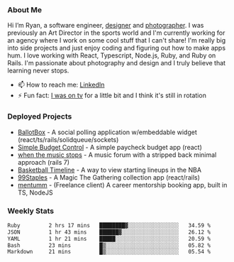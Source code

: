 ### About Me
Hi I’m Ryan, a software engineer, [designer](https://www.denvermullets.com/video) and [photographer](https://www.denvermullets.com/). I was previously an Art Director in the sports world and I'm currently working for an agency where I work on some cool stuff that I can't share! I'm really big into side projects and just enjoy coding and figuring out how to make apps hum. I love working with React, Typescript, Node.js, Ruby, and Ruby on Rails. I'm passionate about photography and design and I truly believe that learning never stops.

- 📫 How to reach me: [LinkedIn](https://www.linkedin.com/in/ryanvaznis)
- ⚡ Fun fact: [I was on tv](https://vimeo.com/381425882) for a little bit and I think it's still in rotation

### Deployed Projects
- [BallotBox](https://voteballotbox.com/) - A social polling application w/embeddable widget (react/ts/rails/solidqueue/sockets)
- [Simple Budget Control](https://simplebudgetcontrol.com/) - A simple paycheck budget app (react)
- [when the music stops](https://whenthemusicstops.net) - A music forum with a stripped back minimal approach (rails 7)
- [Basketball Timeline](https://basketball-timeline.com/?team=PHO&year=2023) - A way to view starting lineups in the NBA
- [99Staples](https://www.99staples.com/collections/denvermullets/9) - A Magic The Gathering collection app (react/rails)
- [mentumm](https://portal.mentumm.com/) - (Freelance client) A career mentorship booking app, built in TS, NodeJS

### Weekly Stats
<!--START_SECTION:waka-->

```txt
Ruby         2 hrs 17 mins   ████████▓░░░░░░░░░░░░░░░░   34.59 %
JSON         1 hr 43 mins    ██████▓░░░░░░░░░░░░░░░░░░   26.12 %
YAML         1 hr 21 mins    █████░░░░░░░░░░░░░░░░░░░░   20.59 %
Bash         23 mins         █▒░░░░░░░░░░░░░░░░░░░░░░░   05.82 %
Markdown     21 mins         █▒░░░░░░░░░░░░░░░░░░░░░░░   05.54 %
```

<!--END_SECTION:waka-->
